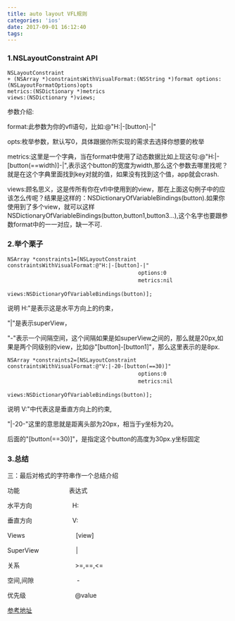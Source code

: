 ```yaml
---
title: auto layout VFL规则
categories: 'ios'
date: 2017-09-01 16:12:40
tags:
---
```


### 1.NSLayoutConstraint API

```
NSLayoutConstraint
+ (NSArray *)constraintsWithVisualFormat:(NSString *)format options:(NSLayoutFormatOptions)opts
metrics:(NSDictionary *)metrics
views:(NSDictionary *)views;
```

参数介绍:

format:此参数为你的vfl语句，比如:@"H:|-[button]-|"

opts:枚举参数，默认写0，具体跟据你所实现的需求去选择你想要的枚举

metrics:这里是一个字典，当在format中使用了动态数据比如上现这句:@"H:|-[button(==width)]-|",表示这个button的宽度为width,那么这个参数去哪里找呢？就是在这个字典里面找到key对就的值，如果没有找到这个值，app就会crash.

views:顾名思义，这是传所有你在vfl中使用到的view，那在上面这句例子中的应该怎么传呢？结果是这样的：NSDictionaryOfVariableBindings(button).如果你使用到了多个view，就可以这样NSDictionaryOfVariableBindings(button,button1,button3...),这个名字也要跟参数format中的一一对应，缺一不可.

### 2.举个栗子

```
NSArray *constraints1=[NSLayoutConstraint constraintsWithVisualFormat:@"H:|-[button]-|"
　　　　　　　　　　　　　　　　　　　　　　　　　options:0
　　　　　　　　　　　　　　　　　　　　　　　　　metrics:nil
　　　　　　　　　　　　　　　　　　　　　　　　　views:NSDictionaryOfVariableBindings(button)];
```
说明
H:"是表示这是水平方向上的约束，

"|"是表示superView，

"-"表示一个间隔空间，这个间隔如果是如superView之间的，那么就是20px,如果是两个同级别的view，比如@"[button]-[button1]"，那么这里表示的是8px.

```
NSArray *constraints2=[NSLayoutConstraint constraintsWithVisualFormat:@"V:|-20-[button(==30)]"
　　　　　　　　　　　　　　　　　　　　　　　　　options:0
　　　　　　　　　　　　　　　　　　　　　　　　　metrics:nil
　　　　　　　　　　　　　　　　　　　　　　　　　views:NSDictionaryOfVariableBindings(button)];
```
说明
V:"中代表这是垂直方向上的约束,

"|-20-"这里的意思就是距离头部为20px，相当于y坐标为20。

后面的"[button(==30)]"，是指定这个button的高度为30px.y坐标固定

### 3.总结
三：最后对格式的字符串作一个总结介绍

功能　　　　　　　　表达式

水平方向  　　　　　　  H:

垂直方向  　　　　　　  V:

Views　　　　　　　　 [view]

SuperView　　　　　　|

关系　　　　　　　　　>=,==,<=

空间,间隙　　　　　　　-

优先级　　　　　　　　@value

[参考地址](http://www.cnblogs.com/wupei/p/4150626.html)